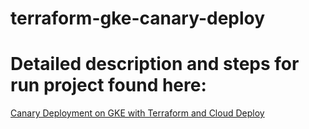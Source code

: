 ﻿# terraform-gke-canary-deploy

# Detailed description and steps for run project found here: 
[Canary Deployment on GKE with Terraform and Cloud Deploy](https://jarmx.blogspot.com/2024/05/canary-deployment-on-gke-with-terraform.html)

